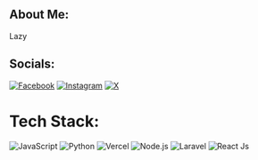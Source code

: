 ## About Me:
Lazy

## Socials:
[![Facebook](https://img.shields.io/badge/Facebook-%231877F2.svg?logo=Facebook&logoColor=white)](https://facebook.com/arsaramadhani16)
[![Instagram](https://img.shields.io/badge/Instagram-%23E4405F.svg?logo=Instagram&logoColor=white)](https://instagram.com/arsaramadhani16) [![X](https://img.shields.io/badge/X-%23000000.svg?logo=Twitter&logoColor=white)](https://x.com/arsaramadhani16) 

# Tech Stack:
![JavaScript](https://img.shields.io/badge/javascript-%23323330.svg?style=for-the-badge&logo=javascript&logoColor=%23F7DF1E) ![Python](https://img.shields.io/badge/python-3670A0?style=for-the-badge&logo=python&logoColor=ffdd54) ![Vercel](https://img.shields.io/badge/vercel-%23000000.svg?style=for-the-badge&logo=vercel&logoColor=white) ![Node.js](https://img.shields.io/badge/Node.js-%2343853d.svg?style=for-the-badge&logo=node.js&logoColor=white) ![Laravel](https://img.shields.io/badge/Laravel-%23FF2D20.svg?style=for-the-badge&logo=laravel&logoColor=white)
![React Js](https://img.shields.io/badge/React-js-%234ea94b.svg?style=for-the-badge&logo=mongodb&logoColor=white) 
